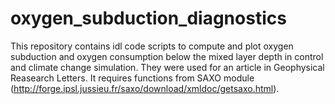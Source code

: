 # oxygen_subduction_diagnostics
This repository contains idl code scripts to compute and plot oxygen subduction and oxygen consumption below the mixed layer depth in control and climate change simulation. They were used for an article in Geophysical Reasearch Letters. It requires functions from SAXO module (http://forge.ipsl.jussieu.fr/saxo/download/xmldoc/getsaxo.html).
